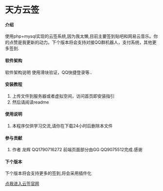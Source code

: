 # 天方云签

#### 介绍
使用php+mysql实现的云签系统,因为我太懒,目前主要签到贴吧和网易云音乐。你的点赞是我更新的动力。下个版本将会支持对接QQ群机器人，支付系统，其他更多签到.

#### 软件架构
软件架构说明
使用滑块验证，QQ快捷登录等..

#### 安装教程

1.  上传文件到服务器或者虚拟空间，访问首页即安装指引
2.  然后请阅读readme


#### 使用说明

1.  本程序仅供学习交流,请你在下载24小时后删除本文件

#### 参与贡献
1.  作者 龙辉 QQ1790716272 前端页面部分由GG QQ9075512完成.感谢



#### 下个版本
下个版本将会支持更多的签到,将会采用插件化

[点我进入云签官网](https://www.yunsign.net/)